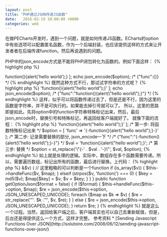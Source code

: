 ```yaml
---
layout: post
title: "PHP通过JSON传递JS函数"
date:   2016-02-19 10:00:00 +0800
categories: web
---
```

在做PECharts开发时，遇到一个问题，就是如何传递JS函数。ECharts的option中有些选项可以配置匿名函数，作为一个后端封装，也应该提供这样的方式来让开发者者在后端传递function。然后再说遇到的问题。

PHP中的json_encode方式是不能将PHP闭包转化为函数的。例如下面这样：
{% highlight php %}
<?php
$option = [
    'func' => function(){alert('hello world');}
];
echo json_encode($option);
/* {"func":{}} */
{% endhighlight %}
既然这种方式不行，那试试字符串的方式呢？
{% highlight php %}
<?php
$option = [
    'func' => 'function(){alert("hello world");}'
];
echo json_encode($option);
/* {"func":"function(){alert(\"hello world\");}"} */
{% endhighlight %}
这样，似乎可以将函数传递过去了，但是还是不行，因为这里的函数是字符串，并不是可执行的。如果能去掉引号就可以了。

所以，这里的思路即是如此。先将option中的function字符串特殊标记出来，然后，最后json_encode时，替换引号和特殊标记，再返回给客户端就好了。
就像下面的流程：
{% highlight php %}
<?php
$option = [
    'func' => 'function(){alert("hello world");}'
];
/* 第一步: 将函数特殊标记出来 */
$option = [
    'func' => '{-function(){alert("hello world");}-}'
];

/* 第二步: 记录需要替换的部分, json_encode一下 */
/* {"func":"{-function(){alert(\"hello world\");}-}"} */
$val = 'function(){alert("hello world");}';

/* 第三步: 替换 */
$option = st_replace('\"{-' . $val . '-}\"', $val, $option);
{% endhighlight %}
如上就是处理的逻辑。实际中，数组存在多个函数需要传递。所以，需要遍历数组，标记出所有的函数，最后进行替换。上代码：
{% highlight php %}
<?php
private function handleFunc(&$arr, &$map) {
    foreach ($arr as $k => &$v) {
        // 这里粗略的可以判断是一个function
        if (is_array($v)) {
            $this->handleFunc($v, $map);
        } elseif (strpos($v, 'function(') === 0) {
            $key = md5($v);
            $map[$key] = $v;
            $v = $key;
        }
    }
}

public function getOptionJson($format = false) {
    if ($format) {
        $this->handleFunc($this->option, $map);
        $re = json_encode($this->option, JSON_UNESCAPED_UNICODE);
        foreach ($map as $k => $v) {
            $re = str_replace('"'. $k .'"', $v, $re);
        }
    } else {
        $re = json_encode($this->option, JSON_UNESCAPED_UNICODE);
    }
    return $re;
}
{% endhighlight %}
就是这么一个过程。当然，返回给客户端之后，客户端其实也可以自己去重新赋值，但是，后台还是得提供这么一个方式，这样才完整。

参考资料

* [Sending Javascript Functions Over JSON](http://solutoire.com/2008/06/12/sending-javascript-functions-over-json/)
